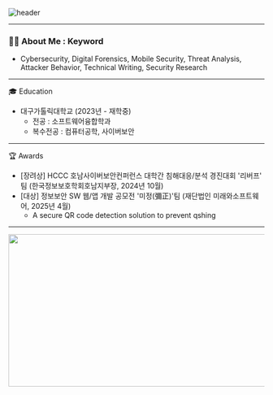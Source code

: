 ![header](https://capsule-render.vercel.app/api?type=wave&color=auto&height=300&section=header&text=hee&fontSize=90)

--- 
### 👩‍💻 About Me : Keyword    
- Cybersecurity, Digital Forensics, Mobile Security, Threat Analysis, Attacker Behavior, Technical Writing, Security Research  

---

🎓 Education  
- 대구가톨릭대학교 (2023년 - 재학중)
  - 전공 : 소프트웨어융합학과
  - 복수전공 : 컴퓨터공학, 사이버보안

---

🏆 Awards

- [장려상] HCCC 호남사이버보안컨퍼런스 대학간 침해대응/분석 경진대회 '리버프' 팀 (한국정보보호학회호남지부장, 2024년 10월)  
- [대상] 정보보안 SW 웹/앱 개발 공모전 '미정(彌正)'팀 (재단법인 미래와소프트웨어, 2025년 4월)
  - A secure QR code detection solution to prevent qshing  


---

<a href="https://www.gitanimals.org/en_US?utm_medium=image&utm_source=ohnahee&utm_content=farm">
<img
  src="https://render.gitanimals.org/farms/ohnahee"
  width="1000"
  height="300"
/>
</a>
